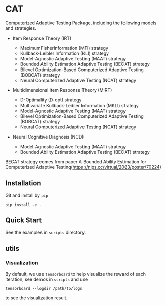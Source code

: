 # CAT
Computerized Adaptive Testing Package, including the following models and strategies.

* Item Response Theory (IRT)
  * MaximumFisherInformation (MFI) strategy
  * Kullback-Leibler Information (KLI) strategy
  * Model-Agnostic Adaptive Testing (MAAT) strategy
  * Bounded Ability Estimation Adaptive Testing (BECAT) strategy 
  * Bilevel Optimization-Based Computerized Adaptive Testing (BOBCAT) strategy 
  * Neural Computerized Adaptive Testing (NCAT) strategy 

* Multidimensional Item Response Theory (MIRT)
  * D-Optimality (D-opt) strategy
  * Multivariate Kullback-Leibler Information (MKLI) strategy
  * Model-Agnostic Adaptive Testing (MAAT) strategy
  * Bilevel Optimization-Based Computerized Adaptive Testing (BOBCAT) strategy 
  * Neural Computerized Adaptive Testing (NCAT) strategy 
* Neural Cognitive Diagnosis (NCD)
  * Model-Agnostic Adaptive Testing (MAAT) strategy
  * Bounded Ability Estimation Adaptive Testing (BECAT) strategy 
  
BECAT strategy comes from paper A Bounded Ability Estimation for Computerized Adaptive Testing(https://nips.cc/virtual/2023/poster/70224)

## Installation

Git and install by `pip`

```
pip install -e .
```

## Quick Start

See the examples in `scripts` directory.

## utils

### Visualization

By default, we use `tensorboard` to help visualize the reward of each iteration, see demos in `scripts` and use

```
tensorboard --logdir /path/to/logs
```

to see the visualization result.

